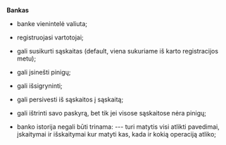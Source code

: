 **Bankas**

- banke vienintelė valiuta;
- registruojasi vartotojai;
- gali susikurti sąskaitas (default, viena sukuriame iš karto registracijos metu);
- gali įsinešti pinigų;
- gali išsigryninti;
- gali persivesti iš sąskaitos į sąskaitą;
- gali ištrinti savo paskyrą, bet tik jei visose sąskaitose nėra pinigų;

- banko istorija negali būti trinama:
  --- turi matytis visi atlikti pavedimai, įskaitymai ir išskaitymai kur matyti kas, kada ir kokią operaciją atliko;
